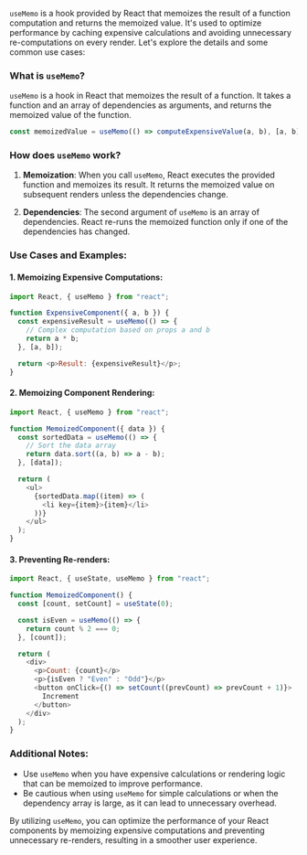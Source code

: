 `useMemo` is a hook provided by React that memoizes the result of a function computation and returns the memoized value. It's used to optimize performance by caching expensive calculations and avoiding unnecessary re-computations on every render. Let's explore the details and some common use cases:

### What is `useMemo`?

`useMemo` is a hook in React that memoizes the result of a function. It takes a function and an array of dependencies as arguments, and returns the memoized value of the function.

```javascript
const memoizedValue = useMemo(() => computeExpensiveValue(a, b), [a, b]);
```

### How does `useMemo` work?

1. **Memoization**: When you call `useMemo`, React executes the provided function and memoizes its result. It returns the memoized value on subsequent renders unless the dependencies change.

2. **Dependencies**: The second argument of `useMemo` is an array of dependencies. React re-runs the memoized function only if one of the dependencies has changed.

### Use Cases and Examples:

#### 1. Memoizing Expensive Computations:

```javascript
import React, { useMemo } from "react";

function ExpensiveComponent({ a, b }) {
  const expensiveResult = useMemo(() => {
    // Complex computation based on props a and b
    return a * b;
  }, [a, b]);

  return <p>Result: {expensiveResult}</p>;
}
```

#### 2. Memoizing Component Rendering:

```javascript
import React, { useMemo } from "react";

function MemoizedComponent({ data }) {
  const sortedData = useMemo(() => {
    // Sort the data array
    return data.sort((a, b) => a - b);
  }, [data]);

  return (
    <ul>
      {sortedData.map((item) => (
        <li key={item}>{item}</li>
      ))}
    </ul>
  );
}
```

#### 3. Preventing Re-renders:

```javascript
import React, { useState, useMemo } from "react";

function MemoizedComponent() {
  const [count, setCount] = useState(0);

  const isEven = useMemo(() => {
    return count % 2 === 0;
  }, [count]);

  return (
    <div>
      <p>Count: {count}</p>
      <p>{isEven ? "Even" : "Odd"}</p>
      <button onClick={() => setCount((prevCount) => prevCount + 1)}>
        Increment
      </button>
    </div>
  );
}
```

### Additional Notes:

- Use `useMemo` when you have expensive calculations or rendering logic that can be memoized to improve performance.
- Be cautious when using `useMemo` for simple calculations or when the dependency array is large, as it can lead to unnecessary overhead.

By utilizing `useMemo`, you can optimize the performance of your React components by memoizing expensive computations and preventing unnecessary re-renders, resulting in a smoother user experience.
